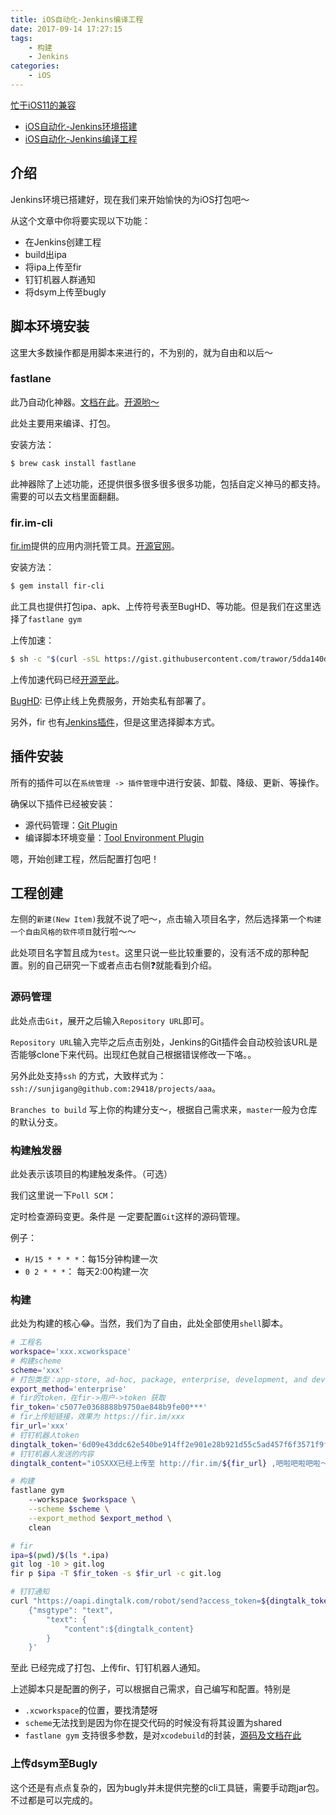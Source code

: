 ```yaml
---
title: iOS自动化-Jenkins编译工程
date: 2017-09-14 17:27:15
tags:
    - 构建
    - Jenkins
categories:
    - iOS
---
```


[忙于iOS11的兼容](../ios11-beta/)

- [iOS自动化-Jenkins环境搭建](../ios-automation-jenkins-configuration)
- [iOS自动化-Jenkins编译工程](../ios-automation-jenkins-build)

## 介绍

Jenkins环境已搭建好，现在我们来开始愉快的为iOS打包吧～

从这个文章中你将要实现以下功能：

- 在Jenkins创建工程
- build出ipa
- 将ipa上传至fir
- 钉钉机器人群通知
- 将dsym上传至bugly

<!--more-->

## 脚本环境安装

这里大多数操作都是用脚本来进行的，不为别的，就为自由和以后～

### fastlane

此乃自动化神器。[文档在此](https://docs.fastlane.tools)。[开源哟～](https://github.com/fastlane/fastlane)

此处主要用来编译、打包。

安装方法：

```sh
$ brew cask install fastlane
```

此神器除了上述功能，还提供很多很多很多很多功能，包括自定义神马的都支持。需要的可以去文档里面翻翻。

### fir.im-cli

[fir.im](https://fir.im)提供的应用内测托管工具。[开源官网](https://github.com/FIRHQ/fir-cli/blob/master/README.md)。

安装方法：

```sh
$ gem install fir-cli
```

此工具也提供打包ipa、apk、上传符号表至BugHD、等功能。但是我们在这里选择了`fastlane gym`

上传加速：

```sh
$ sh -c "$(curl -sSL https://gist.githubusercontent.com/trawor/5dda140dee86836b8e60/raw/turbo-qiniu.sh)"
```

上传加速代码已经[开源至此](http://blog.fir.im/turbo-qiniu/)。

[BugHD](http://bughd.com): 已停止线上免费服务，开始卖私有部署了。

另外，fir 也有[Jenkins插件](http://blog.fir.im/jenkins/)，但是这里选择脚本方式。

## 插件安装

所有的插件可以在`系统管理 -> 插件管理`中进行安装、卸载、降级、更新、等操作。

确保以下插件已经被安装：

- 源代码管理：[Git Plugin](https://wiki.jenkins.io/display/JENKINS/Git+Plugin)
- 编译脚本环境变量：[Tool Environment Plugin](http://wiki.hudson-ci.org/display/HUDSON/Tool+Environment+Plugin)

嗯，开始创建工程，然后配置打包吧！

## 工程创建

左侧的`新建(New Item)`我就不说了吧～，点击输入项目名字，然后选择第一个`构建一个自由风格的软件项目`就行啦～～

此处项目名字暂且成为`test`。这里只说一些比较重要的，没有活不成的那种配置。别的自己研究一下或者点击右侧❓就能看到介绍。

### 源码管理

此处点击`Git`，展开之后输入`Repository URL`即可。

`Repository URL`输入完毕之后点击别处，Jenkins的Git插件会自动校验该URL是否能够clone下来代码。出现红色就自己根据错误修改一下咯。。

另外此处支持`ssh` 的方式，大致样式为：`ssh://sunjigang@github.com:29418/projects/aaa`。

`Branches to build` 写上你的构建分支～，根据自己需求来，`master`一般为仓库的默认分支。

### 构建触发器

此处表示该项目的构建触发条件。（可选）

我们这里说一下`Poll SCM`：

定时检查源码变更。条件是 一定要配置`Git`这样的源码管理。

例子：

- `H/15 * * * *`：每15分钟构建一次
- `0 2 * * *`： 每天2:00构建一次

### 构建

此处为构建的核心😂。当然，我们为了自由，此处全部使用`shell`脚本。

```sh
# 工程名
workspace='xxx.xcworkspace'
# 构建scheme
scheme='xxx'
# 打包类型：app-store, ad-hoc, package, enterprise, development, and developer-id.
export_method='enterprise'
# fir的token，在fir->用户->token 获取
fir_token='c5077e0368888b9750ae848b9fe00***'
# fir上传短链接，效果为 https://fir.im/xxx
fir_url='xxx'
# 钉钉机器人token
dingtalk_token='6d09e43ddc62e540be914ff2e901e28b921d55c5ad457f6f3571f9f881287***'
# 钉钉机器人发送的内容
dingtalk_content="iOSXXX已经上传至 http://fir.im/${fir_url} ,吧啦吧啦吧啦～"

# 构建
fastlane gym
    --workspace $workspace \
    --scheme $scheme \
    --export_method $export_method \
    clean

# fir
ipa=$(pwd)/$(ls *.ipa)
git log -10 > git.log
fir p $ipa -T $fir_token -s $fir_url -c git.log

# 钉钉通知
curl "https://oapi.dingtalk.com/robot/send?access_token=${dingtalk_token}" -H 'Content-Type: application/json'    -d '
    {"msgtype": "text",
        "text": {
            "content":${dingtalk_content}
        }
    }'
```

至此 已经完成了打包、上传fir、钉钉机器人通知。

上述脚本只是配置的例子，可以根据自己需求，自己编写和配置。特别是

- `.xcworkspace`的位置，要找清楚呀
- `scheme`无法找到是因为你在提交代码的时候没有将其设置为shared
- `fastlane gym` 支持很多参数，是对`xcodebuild`的封装，[源码及文档在此](https://github.com/fastlane/fastlane/tree/master/gym)

### 上传dsym至Bugly

这个还是有点点复杂的，因为bugly并未提供完整的cli工具链，需要手动跑jar包。不过都是可以完成的。


